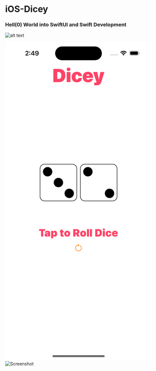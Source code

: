 # iOS-Dicey

### Hell(0) World into SwiftUI and Swift Development
![alt text](https://github.com/[username]/[reponame]/blob/[branch]/image.jpg?raw=true)

![Screenshot](https://github.com/reaztahmidur/iOS-Dicey/blob/main/sc1.png)
![Screenshot]([https://github.com/reaztahmidur/iOS-Dicey/blob/main/sc2.png])

